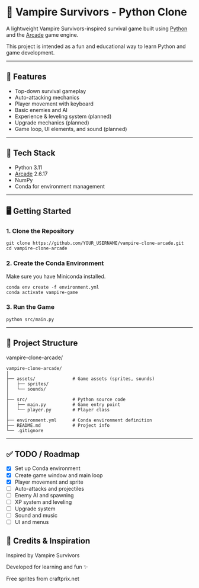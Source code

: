 # 🧛 Vampire Survivors - Python Clone

A lightweight Vampire Survivors-inspired survival game built using [Python](https://www.python.org/) and the [Arcade](https://api.arcade.academy/) game engine.

This project is intended as a fun and educational way to learn Python and game development.

---

## 🚀 Features

- Top-down survival gameplay
- Auto-attacking mechanics
- Player movement with keyboard
- Basic enemies and AI
- Experience & leveling system (planned)
- Upgrade mechanics (planned)
- Game loop, UI elements, and sound (planned)

---

## 🧱 Tech Stack

- Python 3.11
- [Arcade](https://api.arcade.academy/) 2.6.17
- NumPy
- Conda for environment management

---

## 🖥️ Getting Started

### 1. Clone the Repository

```
git clone https://github.com/YOUR_USERNAME/vampire-clone-arcade.git
cd vampire-clone-arcade
```

### 2. Create the Conda Environment
Make sure you have Miniconda installed.

```
conda env create -f environment.yml
conda activate vampire-game
```

### 3. Run the Game
```
python src/main.py
```
---
## 📁 Project Structure

vampire-clone-arcade/

```text
vampire-clone-arcade/
│
├── assets/              # Game assets (sprites, sounds)
│   ├── sprites/
│   └── sounds/
│
├── src/                 # Python source code
│   ├── main.py          # Game entry point
│   └── player.py        # Player class
│
├── environment.yml      # Conda environment definition
├── README.md            # Project info
└── .gitignore
```

---

## ✅ TODO / Roadmap
- [x] Set up Conda environment
- [x] Create game window and main loop
- [x] Player movement and sprite
- [ ] Auto-attacks and projectiles
- [ ] Enemy AI and spawning
- [ ] XP system and leveling
- [ ] Upgrade system
- [ ] Sound and music
- [ ] UI and menus

## 🧠 Credits & Inspiration
Inspired by Vampire Survivors

Developed for learning and fun ✨

Free sprites from craftprix.net
